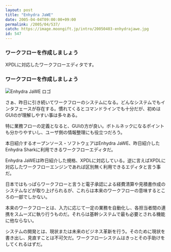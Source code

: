 ```yaml
---
layout: post
title: "Enhydra JaWE"
date: 2005-04-04T09:00:00+09:00
permalink: /2005/04/537/
catch: https://image.moongift.jp/intro/20050403-enhydrajawe.jpg
id: 547
---
```

### ワークフローを作成しましょう
  
XPDLに対応したワークフローエディタです。  
<!--more-->  

### ワークフローを作成しましょう
  

![Enhydra JaWE ロゴ](https://image.moongift.jp/intro/20050403-enhydrajawe.jpg "Enhydra JaWE ロゴ")

  

さぁ、昨日に引き続いてワークフローのシステムになる。どんなシステムでもインタフェースが存在する。慣れてくるとコマンドラインでも十分だが、初めはGUIのが理解しやすい事は多々ある。

  

特に業務フローの定義となると、GUIの方が良い。ボトルネックになるポイントも分かりやすいし、ユーザ側の情報整理にも役立つだろう。

  

本日紹介するオープンソース・ソフトウェアはEnhydra JaWE、昨日紹介したEnhydra Sharkに利用できるワークフローエディタだ。

  

Enhydra JaWEは昨日紹介した規格、XPDLに対応している。逆に言えばXPDLに対応したワークフローエンジンであれば区別無く利用できるエディタと言う事だ。

  

日本ではもっぱらワークフローと言うと電子承認による経費清算や見積書作成のシステムなどが取り上げられるが、これらは本来のワークフローの意味するところの一部でしかない。

  

本来のワークフローとは、入力に応じて一定の業務を自動化し、各担当者間の連携をスムーズに執り行うものだ。それらは基幹システムで最も必要とされる機能に他ならない。

  

システムの開発とは、現状または未来のビジネス革新を行う。そのために現状を書き出し、見直すことは不可欠だ。ワークフローシステムはきっとその手助けをしてくれるはずだ。

